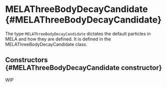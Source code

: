 # MELAThreeBodyDecayCandidate {#MELAThreeBodyDecayCandidate}

The type `MELAThreeBodyDecayCandidate` dictates the default particles in MELA and how they are defined. It is defined in the MELAThreeBodyDecayCandidate class.

## Constructors {#MELAThreeBodyDecayCandidate constructor}

WIP
